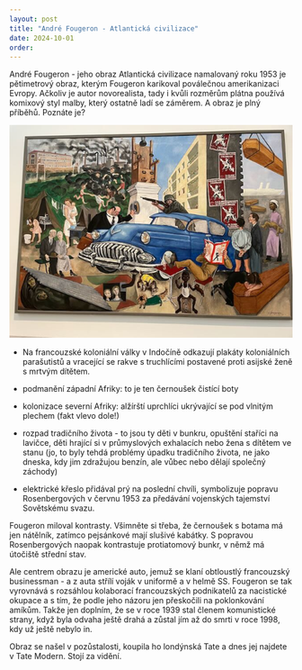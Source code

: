 ```yaml
---
layout: post
title: "André Fougeron - Atlantická civilizace"
date: 2024-10-01
order: 
---
```


André Fougeron - jeho obraz Atlantická civilizace namalovaný roku 1953 je pětimetrový obraz, kterým Fougeron karikoval poválečnou amerikanizaci Evropy. Ačkoliv je autor novorealista, tady i kvůli rozměrům plátna používá komixový styl malby, který ostatně ladí se záměrem. A obraz je plný příběhů. Poznáte je?

![André Fougeron - Atlantická civilizace](/assets/obrazy/IMG_8555.jpeg)

- Na francouzské koloniální války v Indočíně odkazují plakáty koloniálních parašutistů a vracející se rakve s truchlícími postavené proti asijské ženě s mrtvým dítětem. 

- podmanění západní Afriky: to je ten černoušek čistící boty 

- kolonizace severní Afriky: alžírští uprchlíci ukrývající se pod vlnitým plechem (fakt vlevo dole!)

- rozpad tradičního života - to jsou ty děti v bunkru, opuštění staříci na lavičce, děti hrající si v průmyslových exhalacích nebo žena s dítětem ve stanu (jo, to byly tehdá problémy úpadku tradičního života, ne jako dneska, kdy jim zdražujou benzín, ale vůbec nebo dělají společný záchody)

- elektrické křeslo přidával prý na poslední chvíli, symbolizuje popravu Rosenbergových v červnu 1953 za předávání vojenských tajemství Sovětskému svazu. 

Fougeron miloval kontrasty. Všimněte si třeba, že černoušek s botama má jen nátělník, zatímco pejsánkové mají slušivé kabátky. S popravou Rosenbergových naopak kontrastuje protiatomový bunkr, v němž má útočiště střední stav. 

Ale centrem obrazu je americké auto, jemuž se klaní obtloustlý francouzský businessman - a z auta střílí voják v uniformě a v helmě SS. Fougeron se tak vyrovnává s rozsáhlou kolaborací francouzských podnikatelů za nacistické okupace a s tím, že podle jeho názoru jen přeskočili na poklonkování amíkům. Takže jen doplním, že se v roce 1939 stal členem komunistické strany, když byla odvaha ještě drahá a zůstal jím až do smrti v roce 1998, kdy už ještě nebylo in. 

Obraz se našel v pozůstalosti, koupila ho londýnská Tate a dnes jej najdete v Tate Modern. Stojí za vidění. 